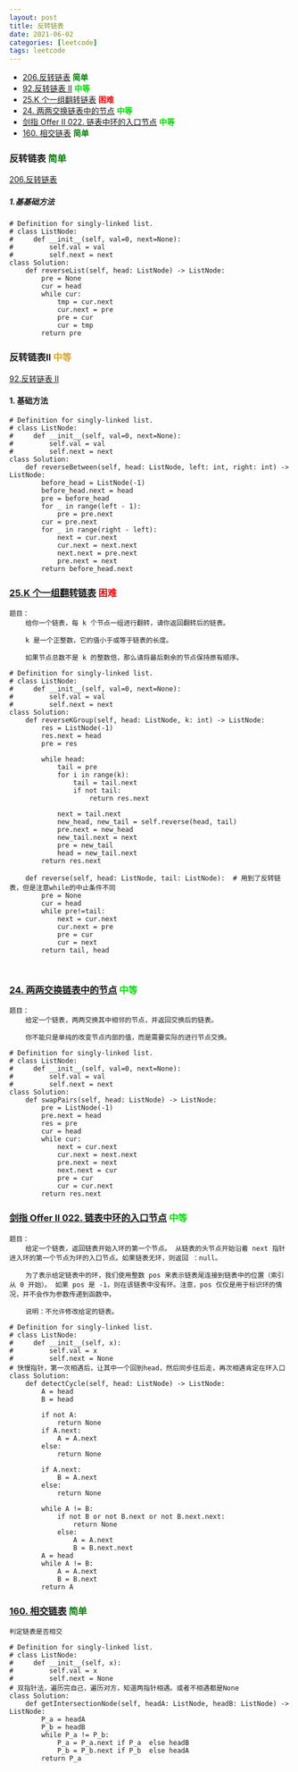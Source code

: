 ```yaml
---
layout: post
title: 反转链表
date: 2021-06-02
categories: [leetcode]
tags: leetcode
---
```



- [206.反转链表](https://leetcode-cn.com/problems/reverse-linked-list/) **<font color=green>简单</font>**
- [92.反转链表 II](https://leetcode-cn.com/problems/reverse-linked-list-ii/submissions/) **<font color=goldenord>中等</font>**
- [25.K 个一组翻转链表](https://leetcode-cn.com/problems/reverse-nodes-in-k-group/) **<font color=red>困难</font>**
- [24. 两两交换链表中的节点](https://leetcode-cn.com/problems/swap-nodes-in-pairs/)   **<font color=goldenord>中等</font>**
- [剑指 Offer II 022. 链表中环的入口节点](https://leetcode-cn.com/problems/c32eOV/)   **<font color=goldenord>中等</font>**
- [160. 相交链表](https://leetcode-cn.com/problems/intersection-of-two-linked-lists/)   **<font color=green>简单</font>**

### 反转链表 **<font color=green>简单</font>**
[206.反转链表](https://leetcode-cn.com/problems/reverse-linked-list/)
##### 1.基基础方法
```
# Definition for singly-linked list.
# class ListNode:
#     def __init__(self, val=0, next=None):
#         self.val = val
#         self.next = next
class Solution:
    def reverseList(self, head: ListNode) -> ListNode:
        pre = None
        cur = head
        while cur:
            tmp = cur.next
            cur.next = pre
            pre = cur
            cur = tmp
        return pre

```
### 反转链表II  **<font color=goldenrod>中等</font>**
[92.反转链表 II](https://leetcode-cn.com/problems/reverse-linked-list-ii/submissions/)
#### 1. 基础方法
```
# Definition for singly-linked list.
# class ListNode:
#     def __init__(self, val=0, next=None):
#         self.val = val
#         self.next = next
class Solution:
    def reverseBetween(self, head: ListNode, left: int, right: int) -> ListNode:
        before_head = ListNode(-1)
        before_head.next = head
        pre = before_head
        for _ in range(left - 1):
            pre = pre.next
        cur = pre.next
        for _ in range(right - left):
            next = cur.next
            cur.next = next.next
            next.next = pre.next
            pre.next = next
        return before_head.next
```

### [25.K 个一组翻转链表](https://leetcode-cn.com/problems/reverse-nodes-in-k-group/) **<font color=red>困难</font>**
```
题目：
    给你一个链表，每 k 个节点一组进行翻转，请你返回翻转后的链表。

    k 是一个正整数，它的值小于或等于链表的长度。

    如果节点总数不是 k 的整数倍，那么请将最后剩余的节点保持原有顺序。

```
```
# Definition for singly-linked list.
# class ListNode:
#     def __init__(self, val=0, next=None):
#         self.val = val
#         self.next = next
class Solution:
    def reverseKGroup(self, head: ListNode, k: int) -> ListNode:
        res = ListNode(-1)
        res.next = head
        pre = res
        
        while head:
            tail = pre
            for i in range(k):
                tail = tail.next
                if not tail:
                    return res.next

            next = tail.next
            new_head, new_tail = self.reverse(head, tail)
            pre.next = new_head
            new_tail.next = next
            pre = new_tail
            head = new_tail.next
        return res.next

    def reverse(self, head: ListNode, tail: ListNode):  # 用到了反转链表，但是注意while的中止条件不同
        pre = None
        cur = head
        while pre!=tail:
            next = cur.next
            cur.next = pre
            pre = cur
            cur = next
        return tail, head

        
```

### [24. 两两交换链表中的节点](https://leetcode-cn.com/problems/swap-nodes-in-pairs/)   **<font color=goldenord>中等</font>**
```
题目：
    给定一个链表，两两交换其中相邻的节点，并返回交换后的链表。

    你不能只是单纯的改变节点内部的值，而是需要实际的进行节点交换。

```

```
# Definition for singly-linked list.
# class ListNode:
#     def __init__(self, val=0, next=None):
#         self.val = val
#         self.next = next
class Solution:
    def swapPairs(self, head: ListNode) -> ListNode:
        pre = ListNode(-1)
        pre.next = head
        res = pre
        cur = head 
        while cur:
            next = cur.next
            cur.next = next.next
            pre.next = next
            next.next = cur
            pre = cur
            cur = cur.next
        return res.next
```

### [剑指 Offer II 022. 链表中环的入口节点](https://leetcode-cn.com/problems/c32eOV/)   **<font color=goldenord>中等</font>**
```
题目：
    给定一个链表，返回链表开始入环的第一个节点。 从链表的头节点开始沿着 next 指针进入环的第一个节点为环的入口节点。如果链表无环，则返回 ：null。

    为了表示给定链表中的环，我们使用整数 pos 来表示链表尾连接到链表中的位置（索引从 0 开始）。 如果 pos 是 -1，则在该链表中没有环。注意，pos 仅仅是用于标识环的情况，并不会作为参数传递到函数中。

    说明：不允许修改给定的链表。
```

```
# Definition for singly-linked list.
# class ListNode:
#     def __init__(self, x):
#         self.val = x
#         self.next = None
# 快慢指针，第一次相遇后，让其中一个回到head，然后同步往后走，再次相遇肯定在环入口
class Solution:
    def detectCycle(self, head: ListNode) -> ListNode:
        A = head
        B = head
        
        if not A:
            return None
        if A.next:
            A = A.next
        else:
            return None
        
        if A.next:
            B = A.next
        else:
            return None
        
        while A != B:
            if not B or not B.next or not B.next.next:
                return None
            else:
                A = A.next
                B = B.next.next
        A = head
        while A != B:
            A = A.next
            B = B.next
        return A
```


### [160. 相交链表](https://leetcode-cn.com/problems/intersection-of-two-linked-lists/)   **<font color=green>简单</font>**
```
判定链表是否相交
```

```
# Definition for singly-linked list.
# class ListNode:
#     def __init__(self, x):
#         self.val = x
#         self.next = None
# 双指针法，遍历完自己，遍历对方，知道两指针相遇。或者不相遇都是None
class Solution:
    def getIntersectionNode(self, headA: ListNode, headB: ListNode) -> ListNode:
        P_a = headA
        P_b = headB
        while P_a != P_b:
            P_a = P_a.next if P_a  else headB
            P_b = P_b.next if P_b  else headA
        return P_a
```

